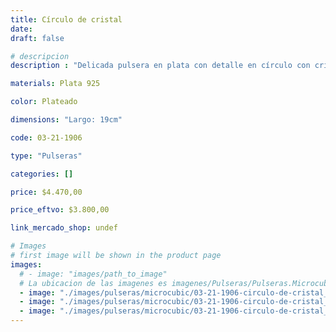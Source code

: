 ```yaml
---
title: Círculo de cristal
date: 
draft: false

# descripcion
description : "Delicada pulsera en plata con detalle en círculo con cristales cubic.Largo regulable. "

materials: Plata 925

color: Plateado

dimensions: "Largo: 19cm"

code: 03-21-1906

type: "Pulseras"

categories: []

price: $4.470,00

price_eftvo: $3.800,00

link_mercado_shop: undef

# Images
# first image will be shown in the product page
images:
  # - image: "images/path_to_image"
  # La ubicacion de las imagenes es imagenes/Pulseras/Pulseras.Microcubic/03-21-1906-circulo-de-cristal
  - image: "./images/pulseras/microcubic/03-21-1906-circulo-de-cristal_a.jpg"
  - image: "./images/pulseras/microcubic/03-21-1906-circulo-de-cristal_b.jpg"
  - image: "./images/pulseras/microcubic/03-21-1906-circulo-de-cristal_c.jpg"
---
```

